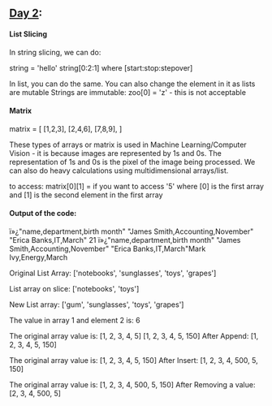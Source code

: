 ## [Day 2](https://github.com/ivymorenomt/100daysofPython/blob/master/Day1to10/daytwo.py):

#### List Slicing

In string slicing, we can do:

string = 'hello'
string[0:2:1] where [start:stop:stepover]

In list, you can do the same. You can also change the element in it as lists are mutable
Strings are immutable:
zoo[0] = 'z' - this is not acceptable


#### Matrix

matrix = [
    [1,2,3],
    [2,4,6],
    [7,8,9],
]

These types of arrays or matrix is used in Machine Learning/Computer Vision - it is because images are represented by 1s and 0s.
The representation of 1s and 0s is the pixel of the image being processed.
We can also do heavy calculations using multidimensional arrays/list.

to access:
matrix[0][1] = if you want to access '5'
where [0] is the first array and [1] is the second element in the first array

#### Output of the code:

ï»¿"name,department,birth month"
"James Smith,Accounting,November"
"Erica Banks,IT,March"
21
ï»¿"name,department,birth month"
"James Smith,Accounting,November"
"Erica Banks,IT,March"Mark Ivy,Energy,March

Original List Array: ['notebooks', 'sunglasses', 'toys', 'grapes']

List array on slice: ['notebooks', 'toys']

New List array: ['gum', 'sunglasses', 'toys', 'grapes']

The value in array 1 and element 2 is: 6

The original array value is: [1, 2, 3, 4, 5]
[1, 2, 3, 4, 5, 150]
After Append: [1, 2, 3, 4, 5, 150]

The original array value is: [1, 2, 3, 4, 5, 150]
After Insert: [1, 2, 3, 4, 500, 5, 150]

The original array value is: [1, 2, 3, 4, 500, 5, 150]
After Removing a value: [2, 3, 4, 500, 5]